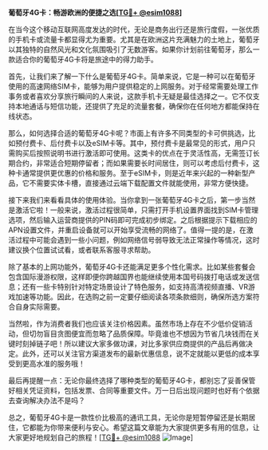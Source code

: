 **葡萄牙4G卡：畅游欧洲的便捷之选[[TG💪+ @esim1088](https://t.me/s/esim1088)]**

在当今这个移动互联网高度发达的时代，无论是商务出行还是旅行度假，一张优质的手机卡或流量卡都显得尤为重要。尤其是在欧洲这片充满魅力的土地上，葡萄牙以其独特的自然风光和文化氛围吸引了无数游客。如果你计划前往葡萄牙，那么一款适合你的葡萄牙4G卡将是旅途中的得力助手。

首先，让我们来了解一下什么是葡萄牙4G卡。简单来说，它是一种可以在葡萄牙使用的高速网络SIM卡，能够为用户提供稳定的上网服务。对于经常需要处理工作事务或者喜欢分享旅行瞬间的人来说，这款手机卡无疑是最佳选择之一。它不仅支持本地通话与短信功能，还提供了充足的流量套餐，确保你在任何地方都能保持在线状态。

那么，如何选择合适的葡萄牙4G卡呢？市面上有许多不同类型的卡可供挑选，比如预付费卡、后付费卡以及eSIM卡等。其中，预付费卡是最常见的形式，用户只需购买后按照说明书进行激活即可使用。这类卡的优点在于灵活性高，无需签订长期合约，非常适合短期停留者；而如果需要长时间居住，则可以考虑后付费卡，这种卡通常提供更优惠的价格和服务。至于eSIM卡，则是近年来兴起的一种新型产品，它不需要实体卡槽，直接通过云端下载配置文件就能使用，非常方便快捷。

接下来我们来看看具体的使用体验。当你拿到一张葡萄牙4G卡之后，第一步当然是激活它啦！一般来说，激活过程很简单，只需打开手机设置界面找到SIM卡管理选项，然后输入运营商提供的PIN码即可完成初步绑定。之后根据提示下载相应的APN设置文件，并重启设备就可以开始享受流畅的网络了。值得一提的是，在激活过程中可能会遇到一些小问题，例如网络信号弱导致无法正常操作等情况，这时建议换个位置试试看，或者联系客服寻求帮助。

除了基本的上网功能外，葡萄牙4G卡还能满足更多个性化需求。比如某些套餐会包含国际漫游权限，这样即便你跨越国界也能继续使用本国号码拨打电话或发送信息；还有一些卡特别针对特定场景设计了特色服务，如支持高清视频直播、VR游戏加速等功能。因此，在选购之前一定要仔细阅读各项条款细则，确保所选方案符合自身实际需要。

当然啦，作为消费者我们也应该关注价格因素。虽然市场上存在不少低价促销活动，但切勿盲目贪图便宜而忽略了品质保障。毕竟谁也不想因为节省几块钱而在关键时刻掉链子吧！所以建议大家多做功课，对比多家供应商提供的产品后再做决定。此外，还可以关注官方渠道发布的最新优惠信息，说不定就能以更低的成本享受到更高水准的服务哦！

最后再提醒一点：无论你最终选择了哪种类型的葡萄牙4G卡，都别忘了妥善保管好相关凭证资料，包括发票、合同等重要文件。万一日后出现问题时也好有个依据去查询解决办法不是吗？

总之，葡萄牙4G卡是一款性价比极高的通讯工具，无论你是短暂停留还是长期居住，它都能为你带来便利与安心。希望这篇文章能为大家提供更多有用的信息，让大家更好地规划自己的旅程！[[TG💪+ @esim1088](https://t.me/s/esim1088) ![Image](https://i.postimg.cc/4NQfJmqS/Snipaste-2025-05-13-00-14-12.png)]